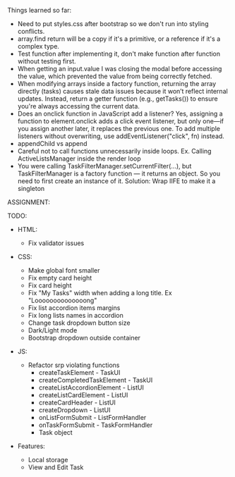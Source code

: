 Things learned so far:

- Need to put styles.css after bootstrap so we don't run into styling conflicts.
- array.find return will be a copy if it's a primitive, or a reference if it's a complex type.
- Test function after implementing it, don't make function after function without testing first.
- When getting an input.value I was closing the modal before accessing the value, which prevented the value from being correctly fetched.
- When modifying arrays inside a factory function, returning the array directly (tasks) causes stale data issues because it won’t reflect internal updates. Instead, return a getter function (e.g., getTasks()) to ensure you're always accessing the current data.
- Does an onclick function in JavaScript add a listener? Yes, assigning a function to element.onclick adds a click event listener, but only one—if you assign another later, it replaces the previous one. To add multiple listeners without overwriting, use addEventListener("click", fn) instead.
- appendChild vs append
- Careful not to call functions unnecessarily inside loops. Ex. Calling ActiveListsManager inside the render loop
- You were calling TaskFilterManager.setCurrentFilter(...), but TaskFilterManager is a factory function — it returns an object. So you need to first create an instance of it. Solution: Wrap IIFE to make it a singleton

ASSIGNMENT:

TODO:

- HTML:

  - Fix validator issues

- CSS:

  - Make global font smaller
  - Fix empty card height
  - Fix card height
  - Fix "My Tasks" width when adding a long title. Ex "Loooooooooooooong"
  - Fix list accordion items margins
  - Fix long lists names in accordion
  - Change task dropdown button size
  - Dark/Light mode
  - Bootstrap dropdown outside container

- JS:

  - Refactor srp violating functions
    - createTaskElement - TaskUI
    - createCompletedTaskElement - TaskUI
    - createListAccordionElement - ListUI
    - createListCardElement - ListUI
    - createCardHeader - ListUI
    - createDropdown - ListUI
    - onListFormSubmit - ListFormHandler
    - onTaskFormSubmit - TaskFormHandler
    - Task object

- Features:

  - Local storage
  - View and Edit Task
